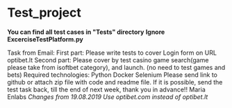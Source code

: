 # Test_project
**You can find all test cases in "Tests" directory**
**Ignore ExcerciseTestPlatform.py**

Task from Email:
First part: Please write tests to cover Login form on URL optibet.lt 
Second part: Please cover by test casino game search(game please take from isoftbet category), and launch.
(no need to test games and bets) Required technologies: Python Docker Selenium Please send link to github or attach 
zip file with code and readme file. If it is possible, send the test task back, till the end of next week,
thank you in advance!! Maria Enlabs
_Changes from 19.08.2019 Use optibet.com instead of optibet.lt_

